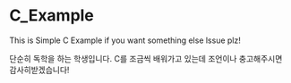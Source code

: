 # C_Example
This is Simple C Example
if you want something else lssue plz!

단순히 독학을 하는 학생입니다.
C를 조금씩 배워가고 있는데 조언이나 충고해주시면 감사히받겠습니다!
